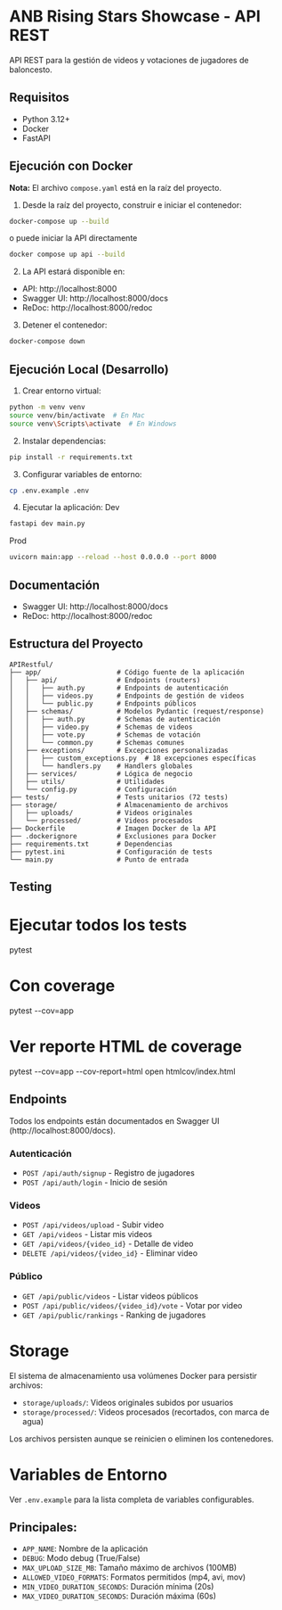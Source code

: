 # ANB Rising Stars Showcase - API REST

API REST para la gestión de videos y votaciones de jugadores de baloncesto.

## Requisitos

- Python 3.12+
- Docker
- FastAPI

## Ejecución con Docker

**Nota:** El archivo `compose.yaml` está en la raíz del proyecto.

1. Desde la raíz del proyecto, construir e iniciar el contenedor:
```bash
docker-compose up --build
```
o puede iniciar la API directamente
```bash
docker compose up api --build
```

2. La API estará disponible en:
- API: http://localhost:8000
- Swagger UI: http://localhost:8000/docs
- ReDoc: http://localhost:8000/redoc

3. Detener el contenedor:
```bash
docker-compose down
```

## Ejecución Local (Desarrollo)

1. Crear entorno virtual:
```bash
python -m venv venv
source venv/bin/activate  # En Mac
source venv\Scripts\activate  # En Windows 
```

2. Instalar dependencias:
```bash
pip install -r requirements.txt
```

3. Configurar variables de entorno:
```bash
cp .env.example .env
```

4. Ejecutar la aplicación:
Dev
```bash
fastapi dev main.py
```

Prod
```bash
uvicorn main:app --reload --host 0.0.0.0 --port 8000
```

## Documentación

- Swagger UI: http://localhost:8000/docs
- ReDoc: http://localhost:8000/redoc

## Estructura del Proyecto

```
APIRestful/
├── app/                   # Código fuente de la aplicación
│   ├── api/               # Endpoints (routers)
│   │   ├── auth.py        # Endpoints de autenticación
│   │   ├── videos.py      # Endpoints de gestión de videos
│   │   └── public.py      # Endpoints públicos
│   ├── schemas/           # Modelos Pydantic (request/response)
│   │   ├── auth.py        # Schemas de autenticación
│   │   ├── video.py       # Schemas de videos
│   │   ├── vote.py        # Schemas de votación
│   │   └── common.py      # Schemas comunes
│   ├── exceptions/        # Excepciones personalizadas
│   │   ├── custom_exceptions.py  # 18 excepciones específicas
│   │   └── handlers.py    # Handlers globales
│   ├── services/          # Lógica de negocio
│   ├── utils/             # Utilidades
│   └── config.py          # Configuración
├── tests/                 # Tests unitarios (72 tests)
├── storage/               # Almacenamiento de archivos
│   ├── uploads/           # Videos originales
│   └── processed/         # Videos procesados
├── Dockerfile             # Imagen Docker de la API
├── .dockerignore          # Exclusiones para Docker
├── requirements.txt       # Dependencias
├── pytest.ini             # Configuración de tests
└── main.py                # Punto de entrada
```

## Testing

# Ejecutar todos los tests
pytest

# Con coverage
pytest --cov=app

# Ver reporte HTML de coverage
pytest --cov=app --cov-report=html
open htmlcov/index.html

## Endpoints
Todos los endpoints están documentados en Swagger UI (http://localhost:8000/docs).
### Autenticación
- `POST /api/auth/signup` - Registro de jugadores
- `POST /api/auth/login` - Inicio de sesión

### Videos
- `POST /api/videos/upload` - Subir video
- `GET /api/videos` - Listar mis videos
- `GET /api/videos/{video_id}` - Detalle de video
- `DELETE /api/videos/{video_id}` - Eliminar video

### Público
- `GET /api/public/videos` - Listar videos públicos
- `POST /api/public/videos/{video_id}/vote` - Votar por video
- `GET /api/public/rankings` - Ranking de jugadores

# Storage
El sistema de almacenamiento usa volúmenes Docker para persistir archivos:

- `storage/uploads/`: Videos originales subidos por usuarios
- `storage/processed/`: Videos procesados (recortados, con marca de agua)

Los archivos persisten aunque se reinicien o eliminen los contenedores.

# Variables de Entorno
Ver `.env.example`
 para la lista completa de variables configurables.

## Principales:
- `APP_NAME`: Nombre de la aplicación
- `DEBUG`: Modo debug (True/False)
- `MAX_UPLOAD_SIZE_MB`: Tamaño máximo de archivos (100MB)
- `ALLOWED_VIDEO_FORMATS`: Formatos permitidos (mp4, avi, mov)
- `MIN_VIDEO_DURATION_SECONDS`: Duración mínima (20s)
- `MAX_VIDEO_DURATION_SECONDS`: Duración máxima (60s)